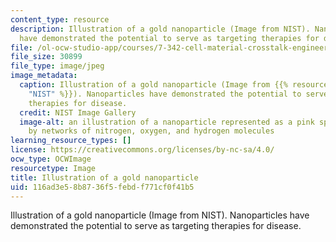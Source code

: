 ```yaml
---
content_type: resource
description: Illustration of a gold nanoparticle (Image from NIST). Nanoparticles
  have demonstrated the potential to serve as targeting therapies for disease.
file: /ol-ocw-studio-app/courses/7-342-cell-material-crosstalk-engineering-cell-instructive-biomaterials-fall-2013/116ad3e58b8736f5febdf771cf0f41b5_7-342f13.jpg
file_size: 30899
file_type: image/jpeg
image_metadata:
  caption: Illustration of a gold nanoparticle (Image from {{% resource_link "176a7fd6-8947-451f-a247-8113445f2d7a"
    "NIST" %}}). Nanoparticles have demonstrated the potential to serve as targeting
    therapies for disease.
  credit: NIST Image Gallery
  image-alt: an illustration of a nanoparticle represented as a pink sphere surrounded
    by networks of nitrogen, oxygen, and hydrogen molecules
learning_resource_types: []
license: https://creativecommons.org/licenses/by-nc-sa/4.0/
ocw_type: OCWImage
resourcetype: Image
title: Illustration of a gold nanoparticle
uid: 116ad3e5-8b87-36f5-febd-f771cf0f41b5
---
```

Illustration of a gold nanoparticle (Image from NIST). Nanoparticles have demonstrated the potential to serve as targeting therapies for disease.